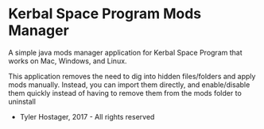 # Kerbal Space Program Mods Manager
A simple java mods manager application for Kerbal Space Program that works on Mac, Windows, and Linux.

This application removes the need to dig into hidden files/folders and apply mods manually. Instead,
you can import them directly, and enable/disable them quickly instead of having to remove them from 
the mods folder to uninstall

- Tyler Hostager, 2017 - All rights reserved
